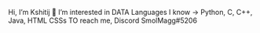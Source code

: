 Hi, I’m Kshitij 🤗
I’m interested in DATA
Languages I know -> Python, C, C++, Java, HTML CSSs
TO reach me, Discord SmolMagg#5206
